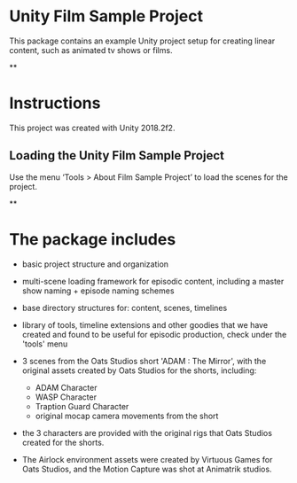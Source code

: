 
Unity Film Sample Project
=============================

This package contains an example Unity project setup for creating linear content, such as animated tv shows or films.

**

Instructions
============

This project was created with Unity 2018.2f2.

Loading the Unity Film Sample Project
-------------------------------------

Use the menu ‘Tools > About Film Sample Project’ to load the scenes for the project.


**

The package includes
====================

- basic project structure and organization
- multi-scene loading framework for episodic content, including a master show naming + episode naming schemes

- base directory structures for: content, scenes, timelines

- library of tools, timeline extensions and other goodies that we have created and found to be useful for episodic production, check under the 'tools' menu

- 3 scenes from the Oats Studios short 'ADAM : The Mirror', with the original assets created by Oats Studios for the shorts, including:
	- ADAM Character
	- WASP Character
	- Traption Guard Character
	- original mocap camera movements from the short

- the 3 characters are provided with the original rigs that Oats Studios created for the shorts. 

- The Airlock environment assets were created by Virtuous Games for Oats Studios, and the Motion Capture was shot at Animatrik studios.